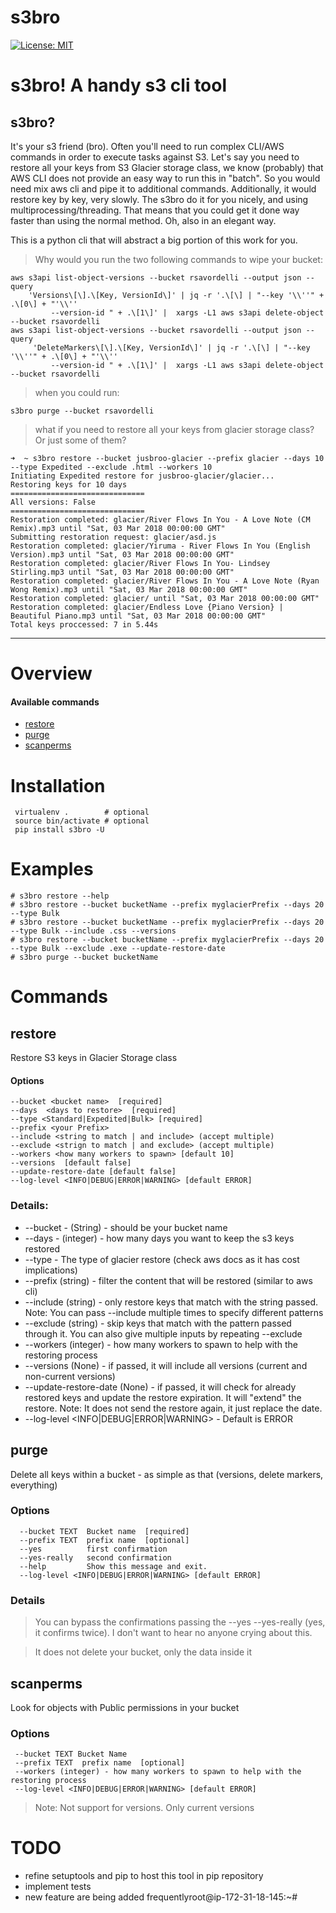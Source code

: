 # s3bro
[![License: MIT](https://img.shields.io/badge/License-MIT-yellow.svg)](https://raw.githubusercontent.com/rsavordelli/s3bro/master/LICENSE)

# s3bro! A handy s3 cli tool
s3bro?
---
It's your s3 friend (bro). Often you'll need to run complex CLI/AWS commands in order to execute tasks against S3.  Let's say you need to restore all your keys from S3 Glacier storage class, we know (probably) that AWS CLI does not provide an easy way to run this in "batch". So you would need mix aws cli and pipe it to additional commands. Additionally, it would restore key by key, very slowly.
The s3bro do it for you nicely, and using multiprocessing/threading. That means that you could get it done way faster than using the normal method. Oh, also in an elegant way.

This is a python cli that will abstract a big portion of this work for you.
> Why would you run the two following commands to wipe your bucket:
```
aws s3api list-object-versions --bucket rsavordelli --output json --query
    'Versions\[\].\[Key, VersionId\]' | jq -r '.\[\] | "--key '\\''" + .\[0\] + "'\\''
         --version-id " + .\[1\]' |  xargs -L1 aws s3api delete-object --bucket rsavordelli
aws s3api list-object-versions --bucket rsavordelli --output json --query
     'DeleteMarkers\[\].\[Key, VersionId\]' | jq -r '.\[\] | "--key '\\''" + .\[0\] + "'\\''
         --version-id " + .\[1\]' |  xargs -L1 aws s3api delete-object --bucket rsavordelli
```
> when you could run:
```
s3bro purge --bucket rsavordelli
```
> what if you need to restore all your keys from glacier storage class? Or just some of them?
```
➜  ~ s3bro restore --bucket jusbroo-glacier --prefix glacier --days 10 --type Expedited --exclude .html --workers 10
Initiating Expedited restore for jusbroo-glacier/glacier...
Restoring keys for 10 days
==============================
All versions: False
==============================
Restoration completed: glacier/River Flows In You - A Love Note (CM Remix).mp3 until "Sat, 03 Mar 2018 00:00:00 GMT"
Submitting restoration request: glacier/asd.js
Restoration completed: glacier/Yiruma - River Flows In You (English Version).mp3 until "Sat, 03 Mar 2018 00:00:00 GMT"
Restoration completed: glacier/River Flows In You- Lindsey Stirling.mp3 until "Sat, 03 Mar 2018 00:00:00 GMT"
Restoration completed: glacier/River Flows In You - A Love Note (Ryan Wong Remix).mp3 until "Sat, 03 Mar 2018 00:00:00 GMT"
Restoration completed: glacier/ until "Sat, 03 Mar 2018 00:00:00 GMT"
Restoration completed: glacier/Endless Love {Piano Version} | Beautiful Piano.mp3 until "Sat, 03 Mar 2018 00:00:00 GMT"
Total keys proccessed: 7 in 5.44s
```
----
# Overview
#### Available commands
 - [restore](#restore)
 - [purge](#purge)
 - [scanperms](#scanperms)

# Installation
```
 virtualenv .        # optional
 source bin/activate # optional
 pip install s3bro -U
```
# Examples
```
# s3bro restore --help
# s3bro restore --bucket bucketName --prefix myglacierPrefix --days 20 --type Bulk
# s3bro restore --bucket bucketName --prefix myglacierPrefix --days 20 --type Bulk --include .css --versions
# s3bro restore --bucket bucketName --prefix myglacierPrefix --days 20 --type Bulk --exclude .exe --update-restore-date
# s3bro purge --bucket bucketName
```
# Commands
##  restore
 Restore S3 keys in Glacier Storage class
#### Options
```
--bucket <bucket name>  [required]
--days  <days to restore>  [required]
--type <Standard|Expedited|Bulk> [required]
--prefix <your Prefix>
--include <string to match | and include> (accept multiple)
--exclude <strign to match | and exclude> (accept multiple)
--workers <how many workers to spawn> [default 10]
--versions  [default false]
--update-restore-date [default false]
--log-level <INFO|DEBUG|ERROR|WARNING> [default ERROR]
```
### Details:
 - --bucket -  (String) - should be your bucket name
 - --days - (integer) - how many days you want to keep the s3 keys restored
 - --type - The type of glacier restore (check aws docs as it has cost implications)
 - --prefix (string) - filter the content that will be restored (similar to aws cli)
 - --include (string) - only restore keys that match with the string passed. Note: You can pass --include multiple times to specify
   different patterns
 - --exclude (string) - skip keys that match with the pattern passed through it. You can also give multiple inputs by repeating --exclude
 - --workers (integer) - how many workers to spawn to help with the restoring process
 - --versions (None) - if passed, it will include all versions (current and non-current versions)
 - --update-restore-date (None) - if passed, it will check for already restored keys and update the restore expiration. It will "extend" the
   restore. Note: It does not send the restore again, it just replace
   the date.
 - --log-level <INFO|DEBUG|ERROR|WARNING> - Default is ERROR

## purge

 Delete all keys within a bucket - as simple as that (versions, delete markers, everything)

### Options
```
  --bucket TEXT  Bucket name  [required]
  --prefix TEXT  prefix name  [optional]
  --yes          first confirmation
  --yes-really   second confirmation
  --help         Show this message and exit.
  --log-level <INFO|DEBUG|ERROR|WARNING> [default ERROR]
```
### Details
> You can bypass the confirmations passing the --yes --yes-really (yes, it confirms twice). I don't want to hear no anyone crying about this.

> It does not delete your bucket, only the data inside it
## scanperms

Look for objects with Public permissions in your bucket
### Options
```
 --bucket TEXT Bucket Name
 --prefix TEXT  prefix name  [optional]
 --workers (integer) - how many workers to spawn to help with the restoring process
 --log-level <INFO|DEBUG|ERROR|WARNING> [default ERROR]
```
> Note: Not support for versions. Only current versions

# TODO
- refine setuptools and pip to host this tool in pip repository
- implement tests
- new feature are being added frequentlyroot@ip-172-31-18-145:~#
